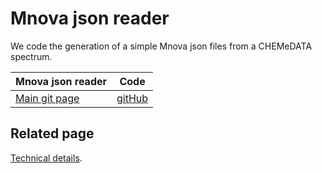 # Mnova json reader

We code the generation of a simple Mnova json files from a CHEMeDATA spectrum.

|Mnova json reader|Code|
|---|---|
|[Main git page](https://chemedata.github.io/MnovaJson-reader/)|[gitHub](https://github.com/CHEMeDATA/MnovaJson-reader/blob/11de359152c4e5015a19a3ed106800b41ceef84d/src/exportMethod.js)|

 
## Related page

[Technical details](https://chemedata.github.io/MnovaJson-reader/technicalDetails.html).